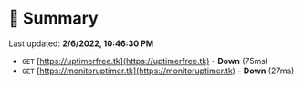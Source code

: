 # 📖 Summary
Last updated: **2/6/2022, 10:46:30 PM**

- `GET` [https://uptimerfree.tk](https://uptimerfree.tk) - **Down** (75ms)
- `GET` [https://monitoruptimer.tk](https://monitoruptimer.tk) - **Down** (27ms)
